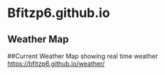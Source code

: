 # Bfitzp6.github.io
## Weather Map

##Current Weather
Map showing real time weather
<https://bfitzp6.github.io/weather/>
